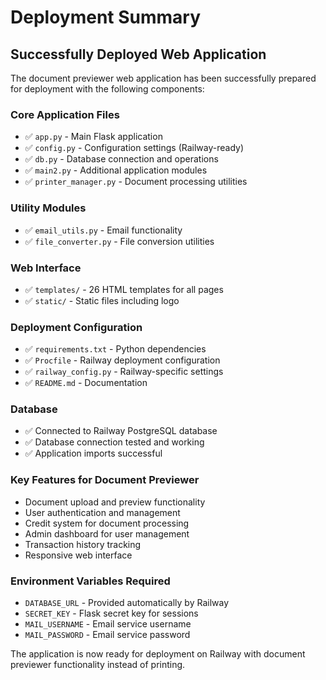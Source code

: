 # Deployment Summary

## Successfully Deployed Web Application

The document previewer web application has been successfully prepared for deployment with the following components:

### Core Application Files
- ✅ `app.py` - Main Flask application
- ✅ `config.py` - Configuration settings (Railway-ready)
- ✅ `db.py` - Database connection and operations
- ✅ `main2.py` - Additional application modules
- ✅ `printer_manager.py` - Document processing utilities

### Utility Modules
- ✅ `email_utils.py` - Email functionality
- ✅ `file_converter.py` - File conversion utilities

### Web Interface
- ✅ `templates/` - 26 HTML templates for all pages
- ✅ `static/` - Static files including logo

### Deployment Configuration
- ✅ `requirements.txt` - Python dependencies
- ✅ `Procfile` - Railway deployment configuration
- ✅ `railway_config.py` - Railway-specific settings
- ✅ `README.md` - Documentation

### Database
- ✅ Connected to Railway PostgreSQL database
- ✅ Database connection tested and working
- ✅ Application imports successful

### Key Features for Document Previewer
- Document upload and preview functionality
- User authentication and management
- Credit system for document processing
- Admin dashboard for user management
- Transaction history tracking
- Responsive web interface

### Environment Variables Required
- `DATABASE_URL` - Provided automatically by Railway
- `SECRET_KEY` - Flask secret key for sessions
- `MAIL_USERNAME` - Email service username
- `MAIL_PASSWORD` - Email service password

The application is now ready for deployment on Railway with document previewer functionality instead of printing.